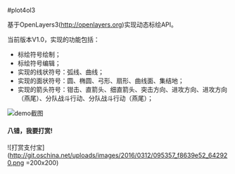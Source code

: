 #plot4ol3

基于OpenLayers3(http://openlayers.org)实现动态标绘API。

当前版本V1.0，实现的功能包括：
- 标绘符号绘制；
- 标绘符号编辑；
- 实现的线状符号：弧线、曲线；
- 实现的面状符号：圆、椭圆、弓形、扇形、曲线面、集结地；
- 实现的箭头符号：钳击、直箭头、细直箭头、突击方向、进攻方向、进攻方向（燕尾）、分队战斗行动、分队战斗行动（燕尾）；

![demo截图](http://git.oschina.net/uploads/images/2016/0312/094123_6d5a9b97_642920.jpeg "demo截图")

#### 八错，我要打赏!
![打赏支付宝](http://git.oschina.net/uploads/images/2016/0312/095357_f8639e52_642920.png =200x200)